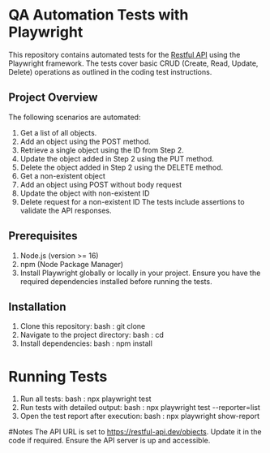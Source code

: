 # QA Automation Tests with Playwright
This repository contains automated tests for the [Restful API](https://restful-api.dev/) using the Playwright framework. The tests cover basic CRUD (Create, Read, Update, Delete) operations as outlined in the coding test instructions.
## Project Overview
The following scenarios are automated:
1.	Get a list of all objects.
2.	Add an object using the POST method.
3.	Retrieve a single object using the ID from Step 2.
4.	Update the object added in Step 2 using the PUT method.
5.	Delete the object added in Step 2 using the DELETE method.
6.	Get a non-existent object
7.	Add an object using POST without body request
8.	Update the object with non-existent ID
9.	Delete request for a non-existent ID
The tests include assertions to validate the API responses.
## Prerequisites
1.	Node.js (version >= 16)
2.	npm (Node Package Manager) 
3.	Install Playwright globally or locally in your project.
Ensure you have the required dependencies installed before running the tests.
## Installation
1.	Clone this repository:
bash
:
git clone <repository-url>
2.	Navigate to the project directory:
bash
:
cd <repository-name>
3.	Install dependencies:
bash
:
npm install
# Running Tests
1.	Run all tests:
bash
:
npx playwright test
2.	Run tests with detailed output:
bash
:
npx playwright test --reporter=list
3.	Open the test report after execution:
bash
:
npx playwright show-report

#Notes
The API URL is set to https://restful-api.dev/objects. Update it in the code if required.
Ensure the API server is up and accessible.

